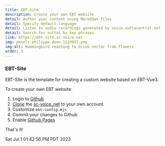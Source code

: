 ```yaml
---
title: EBT-Site
description: Create your own EBT website
detail: Author your content using Markdown files
detail: Specify default language
detail: Listen to audio recordings generated by voice.suttacentral.net
detail: Search for suttas by key phrases
link: https://ebt-site.sc-voice.net
img: pexels-philippe-donn-1133957.png
img-alt: Hummingbird reaching to drink nectar from flowers
order: 3
---
```


### EBT-Site

EBT-Site is the template for creating a custom website based on EBT-Vue3.

To create your own EBT website:

1. Login to [Github](https://github.com/)
1. [Clone](https://docs.github.com/en/repositories/creating-and-managing-repositories/cloning-a-repository) 
the 
[sc-voice_net](https://github.com/sc-voice/sc-voice_net)
to your own account.
1. Customize ```ebt-config.mjs```
1. Commit your changes to Github 
1. Enable [Github Pages](https://docs.github.com/en/pages)

That's it!

Sat Jul  1 01:42:56 PM PDT 2023


